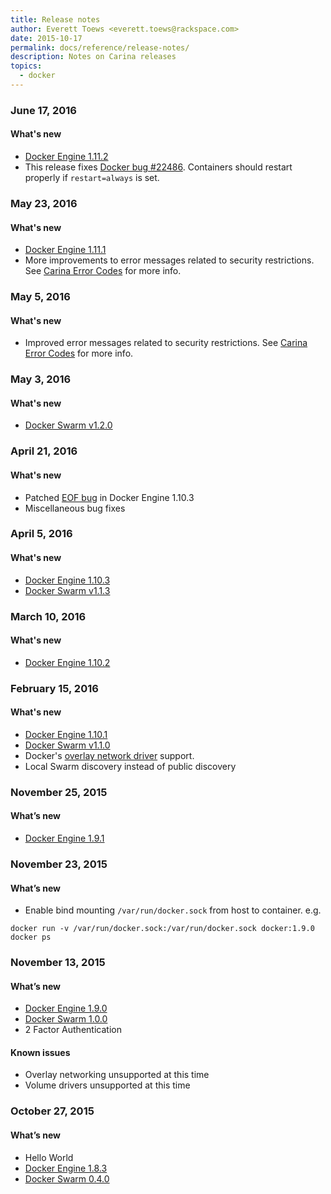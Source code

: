 ```yaml
---
title: Release notes
author: Everett Toews <everett.toews@rackspace.com>
date: 2015-10-17
permalink: docs/reference/release-notes/
description: Notes on Carina releases
topics:
  - docker
---
```

### June 17, 2016

#### What's new

* [Docker Engine 1.11.2](https://github.com/docker/docker/releases/tag/v1.11.2)
* This release fixes [Docker bug #22486](https://github.com/docker/docker/issues/22486). Containers should restart properly if `restart=always` is set.

### May 23, 2016

#### What's new

* [Docker Engine 1.11.1](https://github.com/docker/docker/releases/tag/v1.11.1)
* More improvements to error messages related to security restrictions. See [Carina Error Codes](https://getcarina.com/docs/reference/error-codes/) for more info.

### May 5, 2016

#### What's new

* Improved error messages related to security restrictions. See [Carina Error Codes](https://getcarina.com/docs/reference/error-codes/) for more info.

### May 3, 2016

#### What's new

* [Docker Swarm v1.2.0](https://github.com/docker/swarm/releases/tag/v1.2.0)

### April 21, 2016

#### What's new

* Patched [EOF bug](https://github.com/getcarina/feedback/issues/65) in Docker Engine 1.10.3 
* Miscellaneous bug fixes

### April 5, 2016

#### What's new

* [Docker Engine 1.10.3](https://github.com/docker/docker/releases/tag/v1.10.3)
* [Docker Swarm v1.1.3](https://github.com/docker/swarm/releases/tag/v1.1.3)

### March 10, 2016

#### What's new

* [Docker Engine 1.10.2](https://github.com/docker/docker/releases/tag/v1.10.2)

### February 15, 2016

#### What's new

* [Docker Engine 1.10.1](https://github.com/docker/docker/releases/tag/v1.10.1)
* [Docker Swarm v1.1.0](https://github.com/docker/swarm/releases/tag/v1.1.0)
* Docker's [overlay network driver](https://docs.docker.com/engine/userguide/networking/dockernetworks/#an-overlay-network) support.
* Local Swarm discovery instead of public discovery

### November 25, 2015

#### What’s new

* [Docker Engine 1.9.1](https://github.com/docker/docker/releases/tag/v1.9.1)

### November 23, 2015

#### What’s new

* Enable bind mounting `/var/run/docker.sock` from host to container. e.g.

```
docker run -v /var/run/docker.sock:/var/run/docker.sock docker:1.9.0 docker ps
```

### November 13, 2015

#### What’s new

* [Docker Engine 1.9.0](https://github.com/docker/docker/releases/tag/v1.9.0)
* [Docker Swarm 1.0.0](https://github.com/docker/swarm/releases/tag/v1.0.0)
* 2 Factor Authentication

#### Known issues

* Overlay networking unsupported at this time
* Volume drivers unsupported at this time

### October 27, 2015

#### What’s new

* Hello World
* [Docker Engine 1.8.3](https://github.com/docker/docker/releases/tag/v1.8.3)
* [Docker Swarm 0.4.0](https://github.com/docker/swarm/releases/tag/v0.4.0)
